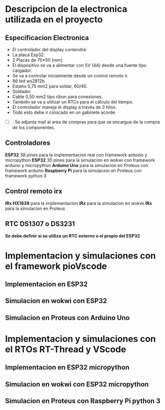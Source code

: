 # Descripcion de la electronica utilizada en el proyecto

## Especificacion Electronica

* El controlador del display contendrá:  
* La placa Esp32.  
* 2 Placas de 70*50 [mm]
* El dispositivo se va a alimentar con 5V (4A) desde una fuente tipo cargador.   
* Se va a controlar inicialmente desde un control remoto ir.   
* 86 led ws2812b  
* Estaño 0,75 mm2 para soldar, 60/40.   
* Soldador  
* Cable 0,50 mm2 tipo ribon para conexiones. 
* También se va a utilizar un RTCs para el cálculo del tiempo.  
* El controlador maneja el display a través de 3 hilos.   
* Todo esto debe ir colocado en un gabinete acorde.  

-[ ] : Se adjunta mail al area de compras para que se encargue de la compra de los componentes.  








  
## Controladores  
  
**ESP32** 38 pines para la implementacion real con framework arduino y micropython
**ESP32** 30 pines para la simulacion en wokwi con framework arduino y micropython
**Arduino Uno** para la simulacion en Proteus con framework arduino
**Raspberry Pi** para la simulacion en Proteus con framework python 3
  
## Control remoto irx  
  
**IRx HX1838** para la implementacion 
**IRx** para la simulacion en wokwi
**IRx** para la simulacion en Proteus

## RTC DS1307 o DS3231  
  
**Se debe definir si se utiliza un RTC externo o el propio del ESP32**  
  
  

# Implementacion y simulaciones con el framework pioVscode  
  
## Implementacion en ESP32  
  
## Simulacion en wokwi con ESP32  
  
## Simulacion en Proteus con Arduino Uno  
  
  
  
# Implementacion y simulaciones con el RTOs RT-Thread y VScode
  
## Implementacion en ESP32 micropython 
  
## Simulacion en wokwi con ESP32 micropython
  
## Simulacion en Proteus con Raspberry Pi python 3  




